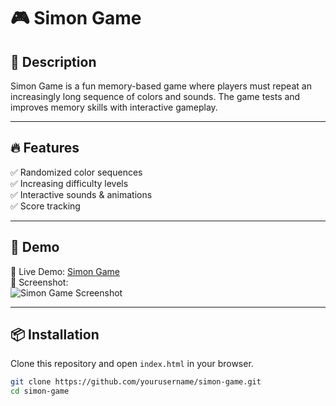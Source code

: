 # 🎮 Simon Game

## 📌 Description
Simon Game is a fun memory-based game where players must repeat an increasingly long sequence of colors and sounds. The game tests and improves memory skills with interactive gameplay.

---

## 🔥 Features
✅ Randomized color sequences  
✅ Increasing difficulty levels  
✅ Interactive sounds & animations  
✅ Score tracking  

---

## 🎥 Demo
🔗 Live Demo: [Simon Game](https://your-live-demo-link.com)  
📸 Screenshot:  
![Simon Game Screenshot](https://your-screenshot-link.com)

---

## 📦 Installation
Clone this repository and open `index.html` in your browser.

```sh
git clone https://github.com/yourusername/simon-game.git
cd simon-game
